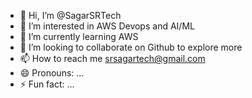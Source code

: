 - 👋 Hi, I’m @SagarSRTech
- 👀 I’m interested in AWS Devops and AI/ML
- 🌱 I’m currently learning AWS
- 💞️ I’m looking to collaborate on Github to explore more
- 📫 How to reach me srsagartech@gmail.com
- 😄 Pronouns: ...
- ⚡ Fun fact: ...

<!---
SagarSRTech/SagarSRTech is a ✨ special ✨ repository because its `README.md` (this file) appears on your GitHub profile.
You can click the Preview link to take a look at your changes.
--->
